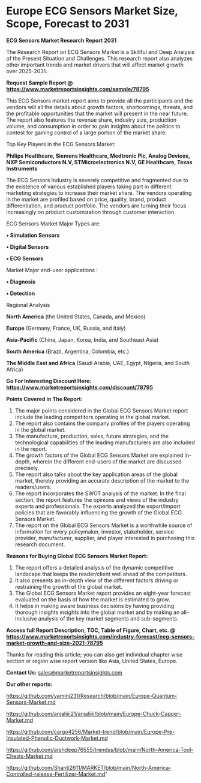 # Europe ECG Sensors Market Size, Scope, Forecast to 2031

<strong>ECG Sensors Market Research Report 2031</strong>

The Research Report on ECG Sensors Market is a Skillful and Deep Analysis of the Present Situation and Challenges. This research report also analyzes other important trends and market drivers that will affect market growth over 2025-2031.

<strong>Request Sample Report @ <a href=https://www.marketreportsinsights.com/sample/78795>https://www.marketreportsinsights.com/sample/78795</a></strong>

This ECG Sensors market report aims to provide all the participants and the vendors will all the details about growth factors, shortcomings, threats, and the profitable opportunities that the market will present in the near future. The report also features the revenue share, industry size, production volume, and consumption in order to gain insights about the politics to contest for gaining control of a large portion of the market share.

Top Key Players in the ECG Sensors Market:

<strong>Philips Healthcare, Siemens Healthcare, Medtronic Plc, Analog Devices, NXP Semiconductors N.V, STMicroelectronics N.V, GE Healthcare, Texas Instruments</strong>

The ECG Sensors Industry is severely competitive and fragmented due to the existence of various established players taking part in different marketing strategies to increase their market share. The vendors operating in the market are profiled based on price, quality, brand, product differentiation, and product portfolio. The vendors are turning their focus increasingly on product customization through customer interaction.

ECG Sensors Market Major Types are:

<strong>• Simulation Sensors

• Digital Sensors

• ECG Sensors</strong>

Market Major end-user applications :

<strong>• Diagnosis

• Detection</strong>

Regional Analysis

</u><strong><b>North America</b></strong> (the United States, Canada, and Mexico)

<strong><b>Europe </b></strong>(Germany, France, UK, Russia, and Italy)

<strong><b>Asia-Pacific</b></strong> (China, Japan, Korea, India, and Southeast Asia)

<strong><b>South America</b></strong> (Brazil, Argentina, Colombia, etc.)

<strong><b>The Middle East and Africa</b></strong> (Saudi Arabia, UAE, Egypt, Nigeria, and South Africa)

<strong>Go For Interesting Discount Here: <a href=https://www.marketreportsinsights.com/discount/78795>https://www.marketreportsinsights.com/discount/78795</a></strong>

<strong>Points Covered in The Report:</strong>
<ol>
  <li>The major points considered in the Global ECG Sensors Market report include the leading competitors operating in the global market.</li>
  <li>The report also contains the company profiles of the players operating in the global market.</li>
  <li>The manufacture, production, sales, future strategies, and the technological capabilities of the leading manufacturers are also included in the report.</li>
  <li>The growth factors of the Global ECG Sensors Market are explained in-depth, wherein the different end-users of the market are discussed precisely.</li>
  <li>The report also talks about the key application areas of the global market, thereby providing an accurate description of the market to the readers/users.</li>
  <li>The report incorporates the SWOT analysis of the market. In the final section, the report features the opinions and views of the industry experts and professionals. The experts analyzed the export/import policies that are favorably influencing the growth of the Global ECG Sensors Market.</li>
  <li>The report on the Global ECG Sensors Market is a worthwhile source of information for every policymaker, investor, stakeholder, service provider, manufacturer, supplier, and player interested in purchasing this research document.</li>
</ol>
<strong>Reasons for Buying Global ECG Sensors Market Report:</strong>

<ol>
  <li>The report offers a detailed analysis of the dynamic competitive landscape that keeps the reader/client well ahead of the competitors.</li>
  <li>It also presents an in-depth view of the different factors driving or restraining the growth of the global market.</li>
  <li>The Global ECG Sensors Market report provides an eight-year forecast evaluated on the basis of how the market is estimated to grow.</li>
  <li>It helps in making aware business decisions by having providing thorough insights insights into the global market and by making an all-inclusive analysis of the key market segments and sub-segments.</li>
</ol>
<strong>Access full Report Description, TOC, Table of Figure, Chart, etc. @ <a href=https://www.marketreportsinsights.com/industry-forecast/ecg-sensors-market-growth-and-size-2021-78795>https://www.marketreportsinsights.com/industry-forecast/ecg-sensors-market-growth-and-size-2021-78795</a></strong>


Thanks for reading this article; you can also get individual chapter wise section or region wise report version like Asia, United States, Europe.

<strong>Contact Us:</strong>
sales@marketreportsinsights.com

<strong>Our other reports:</strong>

<a href=https://github.com/yamini231/Research/blob/main/Europe-Quantum-Sensors-Market.md>https://github.com/yamini231/Research/blob/main/Europe-Quantum-Sensors-Market.md</a>

<a href=https://github.com/anjaliiii21/anjaliiii/blob/main/Europe-Chuck-Capper-Market.md>https://github.com/anjaliiii21/anjaliiii/blob/main/Europe-Chuck-Capper-Market.md</a>

<a href=https://github.com/cargo4256/Market-trend/blob/main/Europe-Pre-Insulated-Phenolic-Ductwork-Market.md>https://github.com/cargo4256/Market-trend/blob/main/Europe-Pre-Insulated-Phenolic-Ductwork-Market.md</a>

<a href=https://github.com/arshdeep76555/trendss/blob/main/North-America-Tool-Chests-Market.md>https://github.com/arshdeep76555/trendss/blob/main/North-America-Tool-Chests-Market.md</a>

<a href=https://github.com/Shanti2611/MARKET/blob/main/North-America-Controlled-release-Fertilizer-Market.md>https://github.com/Shanti2611/MARKET/blob/main/North-America-Controlled-release-Fertilizer-Market.md</a>"
